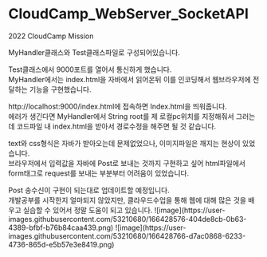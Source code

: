 # CloudCamp_WebServer_SocketAPI
2022 CloudCamp Mission

MyHandler클래스와 Test클래스파일로 구성되어있습니다.

Test클래스에서 9000포트를 열어서 통신하게 했습니다. <br>
MyHandler에서는 index.html을 자바에서 읽어온뒤 이를 인코딩해서 웹브라우저에 전달하는 기능을 구현했습니다. <p>
<p>
http://localhost:9000/index.html에 접속하면 Index.html을 띄워줍니다.<br>
에러가 생긴다면 MyHandler에서 String root를 제 로컬pc위치를 지정해줘서 그러는데 코드파일 내 index.html을 받아서 경로수정을 해주면 될 것 같습니다.<p>
<p>
text와 css형식은 자바가 받아오는데 문제없었으나, 이미지파일은 깨지는 현상이 있었습니다.<br>
브라우저에서 입력값을 자바에 Post로 보내는 것까지 구현하고 싶어 html파일에서 form태그로 request를 보내는 부분부터 어려움이 있었습니다.<p>
<p>
Post 송수신이 구현이 되는대로 업데이트할 예정입니다.<br>
개발공부를 시작한지 얼마되지 않았지만, 클라우드수업을 통해 웹에 대해 많은 것을 배우고 실습할 수 있어서 정말 도움이 되고 있습니다.
![image](https://user-images.githubusercontent.com/53210680/166428576-404de8cb-0b63-4389-bfbf-b76b84caa439.png)
![image](https://user-images.githubusercontent.com/53210680/166428766-d7ac0868-6233-4736-865d-e5b57e3e8419.png)
